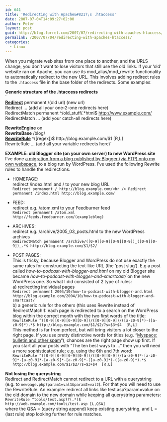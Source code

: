 ```yaml
---
id: 641
title: 'Redirecting with Apache&#8217;s .htaccess'
date: 2007-07-04T14:09:27+02:00
author: Peter
layout: post
guid: http://blog.forret.com/2007/07/redirecting-with-apaches-htaccess/
permalink: /2007/07/04/redirecting-with-apaches-htaccess/
categories:
  - Linux
---
```

When you migrate web sites from one place to another, and the URLS change, you don&#8217;t want to lose visitors that still use the old links. If your &#8216;old&#8217; website ran on Apache, you can use its mod\_alias/mod\_rewrite functionality to automatically redirect to the new URL. This involves adding redirect rules to the `.htaccess` file in the base folder of the redirects. Some examples:

**Generic structure of the .htaccess redirects**  
`<br />
<strong><a href="http://httpd.apache.org/docs/1.3/mod/mod_alias.html#redirect">Redirect</a></strong> permanent /(old url) (new url)<br />
Redirect ... (add all your one-2-one redirects here)<br />
RedirectMatch permanent ^/old_stuff/.*html$ http://www.example.com/<br />
RedirectMatch ... (add your catch-all redirects here)</p>
<p><strong>RewriteEngine</strong> on<br />
<strong>RewriteBase</strong> /blog/<br />
<strong><a href="http://httpd.apache.org/docs/1.3/mod/mod_rewrite.html#RewriteRule">RewriteRule</a></strong> ^([regex])$ http://blog.example.com/$1   [R,L]<br />
RewriteRule ... (add all your variable redirects here)`

**EXAMPLE: old Blogger site (on your own server) to new WordPress site**  
I&#8217;ve done [a migration from a blog published by Blogger (via FTP) onto my own webspace](http://blog.forret.com/2005/12/migrating-from-blogspot-to-a-real-blog/), to a blog run by WordPress. I&#8217;ve used the following Rewrite rules to handle the redirections.  
* HOMEPAGE:  
redirect /index.html and / to your new blog URL  
`Redirect permanent / http://blog.example.com/<br />
Redirect permanent /index.html http://blog.example.com/`

* FEED:  
redirect e.g. /atom.xml to your Feedburner feed  
`Redirect permanent /atom.xml http://feeds.feedburner.com/(exampleblog)`

* ARCHIVES:  
redirect e.g. /archive/2005\_03\_posts.html to the new WordPress archives  
`RedirectMatch permanent /archive/([0-9][0-9][0-9][0-9])_([0-9][0-9])_.*$ http://blog.example.com/$1/$2/`

* POST PAGES:  
This is tricky, because Blogger and WordPress do not use exactly the same rules for constructing the text-like URL (the &#8216;post slug&#8217;). E.g a post called _how-to-podcast-with-blogger-and.html_ on my old Blogger site became _how-to-podcast-with-blogger-and-smartcast/_ on the new WordPress one. So what I did consisted of 2 type of rules:  
a) redirecting individual pages  
`Redirect permanent 2004/10/how-to-podcast-with-blogger-and.html http://blog.example.com/2004/10/how-to-podcast-with-blogger-and-smartcast/`  
b) a generic rule for the others (this uses Rewrite instead of RedirectMatch!): each page is redirected to a search on the WordPress blog within the correct month with the two first words of the title:  
`RewriteRule ^([0-9][0-9][0-9][0-9])/([0-9][0-9])/([a-z0-9]*)-([a-z0-9]*).*$ http://blog.example.com/$1/$2/?s=$3+$4  [R,L]`  
This method is far from perfect, but will bring visitors a lot closer to the right page. If you use pretty distinctive words for titles (e.g. &#8220;[Myspace: bulletin and other spam](http://blog.forret.com/2006/10/myspace-bulletin-and-other-spam/)&#8220;), chances are the right page show up first. If you start all your posts with &#8220;The ten best ways to &#8230;&#8221; then you will need a more sophisticated rule; e.g. using the 6th and 7th word:  
`RewriteRule ^([0-9][0-9][0-9][0-9])/([0-9][0-9])/[a-z0-9]*-[a-z0-9]*-[a-z0-9]*-[a-z0-9]*-[a-z0-9]*-([a-z0-9]*)-([a-z0-9]*).*$ http://blog.example.com/$1/$2/?s=$3+$4  [R,L]`

**Not losing the querystring**  
Redirect and RedirectMatch cannot redirect to a URL with a querystring (e.g. to `newpage.php?param1=val1&param2=val2`). For that you will need to use the RewriteRule. An example: redirect all links like test.asp?param=value on the old domain to the new domain while keeping all querystring parameters:  
`RewriteRule ^tools/test.asp??(.*)$  http://web.example.com/tools/test.asp [L,QSA]`  
where the QSA = (query string append) keep existing querystring, and L = (last rule) stop looking further for rule matches.